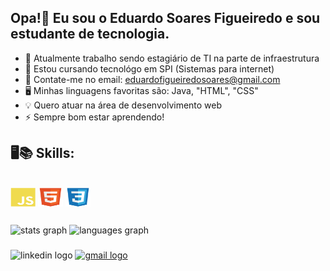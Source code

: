 ## Opa!👋 Eu sou o Eduardo Soares Figueiredo e sou estudante de tecnologia.

- 🔭 Atualmente trabalho sendo estagiário de TI na parte de infraestrutura
- 🌱 Estou cursando tecnológo em SPI (Sistemas para internet)
- 📧 Contate-me no email: eduardofigueiredosoares@gmail.com
- 🖥️ Minhas linguagens favoritas são: Java, "HTML", "CSS" 
- 💡 Quero atuar na área de desenvolvimento web
- ⚡ Sempre bom estar aprendendo!

## 🖥️📚 Skills:   

<!--<img src="https://github-readme-stats.vercel.app/api?username=EduardoFigueiredo05">-->

<div style="display: inline_block"><br>
  <img align="center" alt="JS-Icon" height="30" width="40" src="https://raw.githubusercontent.com/devicons/devicon/master/icons/javascript/javascript-plain.svg">
  <img align="center" alt="HTML-Icon" height="30" width="40" src="https://raw.githubusercontent.com/devicons/devicon/master/icons/html5/html5-original.svg">
  <img align="center" alt="CSS-Icon" height="30" width="40" src="https://raw.githubusercontent.com/devicons/devicon/master/icons/css3/css3-original.svg">
</div>
  
  ##


<div align="left">
  <img src="https://github-readme-stats.vercel.app/api?username=EduardoFigueiredo05&hide_title=false&hide_rank=false&show_icons=false&include_all_commits=true&count_private=true&disable_animations=false&theme=dracula&locale=pt-br&hide_border=false&order=1" height="148" alt="stats graph"  />
  <img src="https://github-readme-stats.vercel.app/api/top-langs?username=EduardoFigueiredo05&locale=pt-br&hide_title=false&layout=compact&card_width=320&langs_count=5&theme=dracula&hide_border=false&order=2" height="150" alt="languages graph"  />
</div>

###

###
 
<div align="left">
  <img src="https://raw.githubusercontent.com/maurodesouza/profile-readme-generator/master/src/assets/icons/social/linkedin/default.svg" width="52" height="40" alt="linkedin logo"  />
  <a href="https://sourceforge.net/projects/xampp/"><img src="https://raw.githubusercontent.com/maurodesouza/profile-readme-generator/master/src/assets/icons/social/gmail/default.svg" width="52" height="40" alt="gmail logo"/></a>
</div>


